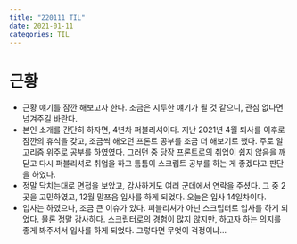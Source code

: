 ```yaml
---
title: "220111 TIL"
date: 2021-01-11
categories: TIL
---
```

# 근황

- 근황 얘기를 잠깐 해보고자 한다. 조금은 지루한 얘기가 될 것 같으니, 관심 없다면 넘겨주길 바란다.
- 본인 소개를 간단히 하자면, 4년차 퍼블리셔이다. 지난 2021년 4월 퇴사를 이후로 잠깐의 휴식을 갖고, 조금씩 해오던 프론트 공부를 조금 더 해보기로 했다. 주로 알고리즘 위주로 공부를 하였였다. 그러던 중 당장 프론트로의 취업이 쉽지 않음을 깨닫고 다시 퍼블리셔로 취업을 하고 틈틈이 스크립트 공부를 하는 게 좋겠다고 판단을 하였다.
- 정말 닥치는대로 면접을 보았고, 감사하게도 여러 군데에서 연락을 주셨다. 그 중 2곳을 고민하였고, 12월 말쯔음 입사를 하게 되었다. 오늘은 입사 14일차이다.
- 입사는 하였으나, 조금 큰 이슈가 있다. 퍼블리셔가 아닌 스크립터로 입사를 하게 되었다. 물론 정말 감사하다. 스크립터로의 경험이 많지 않지만, 하고자 하는 의지를 좋게 봐주셔서 입사를 하게 되었다. 그렇다면 무엇이 걱정이냐...






